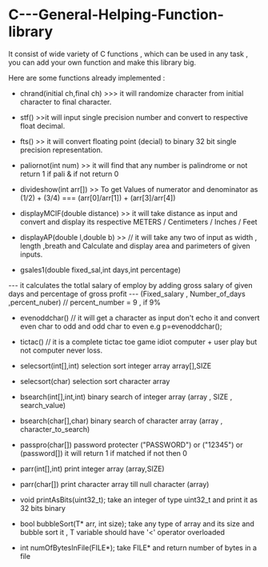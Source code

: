 # C---General-Helping-Function-library
It consist of wide variety of C functions , which can be used in any task , you can add your own function and make this library big.

Here are some functions already implemented :

*   chrand(initial ch,final ch) >>> it will randomize character from initial character to final character.

*   stf() >>it will input single precision number and convert to respective float decimal.

*   fts()  >> it will convert floating point (decial) to binary 32 bit single precision representation.

*   paliornot(int num) >> it will find that any number is palindrome or not return 1 if pali & if not return 0

*   divideshow(int arr[]) >> To get Values of numerator and denominator as (1/2) + (3/4) === (arr[0]/arr[1]) + (arr[3]/arr[4])

*   displayMCIF(double distance) >> it will take distance as input and convert and display its respective METERS / Centimeters / Inches / Feet

*   displayAP(double l,double b) >> // it will take any two of input as width , length ,breath and Calculate and display area and parimeters of given inputs.

*   gsales1(double fixed_sal,int days,int percentage)

--- it calculates the totlal salary of employ by adding gross salary of given days and percentage of gross profit
--- (Fixed_salary , Number_of_days ,percent_nuber) // percent_number = 9 , if 9%

*   evenoddchar() // it will get a character as input don't echo it and convert even char to odd and odd char to even e.g p=evenoddchar();

*	tictac() // it is a complete tictac toe game idiot computer + user play but not computer never loss. 

*	selecsort(int[],int) selection sort integer array array[],SIZE

*	selecsort(char) selection sort character array

*	bsearch(int[],int,int) binary search of integer array (array , SIZE , search_value)

*	bsearch(char[],char) binary search of character array (array , character_to_search)

*	passpro(char[]) password protecter ("PASSWORD") or ("12345") or (password[]) it will return 1 if matched if not then 0

*	parr(int[],int) print integer array (array,SIZE)

*	parr(char[]) print character array till null character (array)

*   void printAsBits(uint32_t);  take an integer of type uint32_t and print it as 32 bits binary

*   bool bubbleSort(T* arr, int size);  take any type of array and its size and bubble sort it , T variable should have '<' operator overloaded  

*   int numOfBytesInFile(FILE*);  take FILE* and return number of bytes in a file
